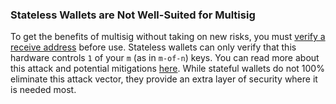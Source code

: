 ### Stateless Wallets are Not Well-Suited for Multisig
To get the benefits of multisig without taking on new risks, you must [verify a receive address](#verify-receive-address) before use.
Stateless wallets can only verify that this hardware controls `1` of your `m` (as in `m-of-n`) keys.
You can read more about this attack and potential mitigations [here](#verify-receive-address).
While stateful wallets do not 100% eliminate this attack vector, they provide an extra layer of security where it is needed most.
